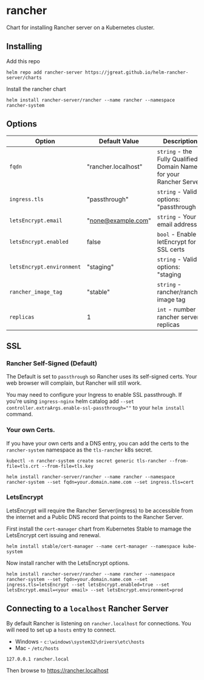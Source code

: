 # rancher

Chart for installing Rancher server on a Kubernetes cluster.

## Installing

Add this repo

```
helm repo add rancher-server https://jgreat.github.io/helm-rancher-server/charts
```

Install the rancher chart

```
helm install rancher-server/rancher --name rancher --namespace rancher-system
```

## Options

| Option | Default Value | Description |
| --- | --- | --- |
| `fqdn` | "rancher.localhost" | `string` - the Fully Qualified Domain Name for your Rancher Server |
| `ingress.tls` | "passthrough" | `string` - Valid options: "passthrough|cert|letsEncrypt" |
| `letsEncrypt.email` | "none@example.com" | `string` - Your email address |
| `letsEncrypt.enabled` | false | `bool` - Enable letEncrypt for SSL certs |
| `letsEncrypt.environment` | "staging" | `string` - Valid options: "staging|production" |
| `rancher_image_tag` | "stable" | `string` - rancher/rancher image tag |
| `replicas` | 1 | `int` - number of rancher server replicas |

## SSL

### Rancher Self-Signed (Default)

The Default is set to `passthrough` so Rancher uses its self-signed certs. Your web browser will complain, but Rancher will still work.

You may need to configure your Ingress to enable SSL passthrough. If you're using `ingress-nginx` helm catalog add `--set controller.extraArgs.enable-ssl-passthrough=""` to your `helm install` command.

### Your own Certs.
If you have your own certs and a DNS entry, you can add the certs to the `rancher-system` namespace as the `tls-rancher` k8s secret.

```
kubectl -n rancher-system create secret generic tls-rancher --from-file=tls.crt --from-file=tls.key
```

```
helm install rancher-server/rancher --name rancher --namespace rancher-system --set fqdn=your.domain.name.com --set ingress.tls=cert
```

### LetsEncrypt
LetsEncrypt will require the Rancher Server(ingress) to be accessible from the internet and a Public DNS record that points to the Rancher Server.

First install the `cert-manager` chart from Kubernetes Stable to mamage the LetsEncrypt cert issuing and renewal.

```
helm install stable/cert-manager --name cert-manager --namespace kube-system
```

Now install rancher with the LetsEncrypt options.
```
helm install rancher-server/rancher --name rancher --namespace rancher-system --set fqdn=your.domain.name.com --set ingress.tls=letsEncrypt --set letsEncrypt.enabled=true --set letsEncrypt.email=<your email> --set letsEncrypt.environment=prod
```

## Connecting to a `localhost` Rancher Server

By default Rancher is listening on `rancher.localhost` for connections. You will need to set up a `hosts` entry to connect.

* Windows - `c:\windows\system32\drivers\etc\hosts`
* Mac - `/etc/hosts`

```
127.0.0.1 rancher.local
```

Then browse to https://rancher.localhost

